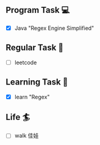 

## Program Task  💻
- [x] Java "Regex Engine Simplified"

## Regular Task  🤡
- [ ] leetcode

## Learning Task 🎯
- [x] learn "Regex"

## Life 🏄
- [ ] walk 佳娃